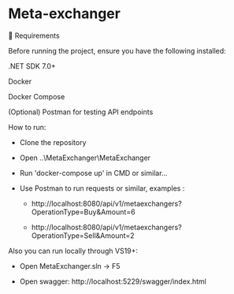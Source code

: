 # Meta-exchanger
📌 Requirements

Before running the project, ensure you have the following installed:

.NET SDK 7.0+

Docker

Docker Compose

(Optional) Postman for testing API endpoints

How to run:

- Clone the repository 

- Open ..\MetaExchanger\MetaExchanger

- Run 'docker-compose up' in CMD or similar...

- Use Postman to run requests or similar, examples :
	- http://localhost:8080/api/v1/metaexchangers?OperationType=Buy&Amount=6

	- http://localhost:8080/api/v1/metaexchangers?OperationType=Sell&Amount=2
	
Also you can run locally through VS19+:

- Open MetaExchanger.sln -> F5

- Open swagger: http://localhost:5229/swagger/index.html
